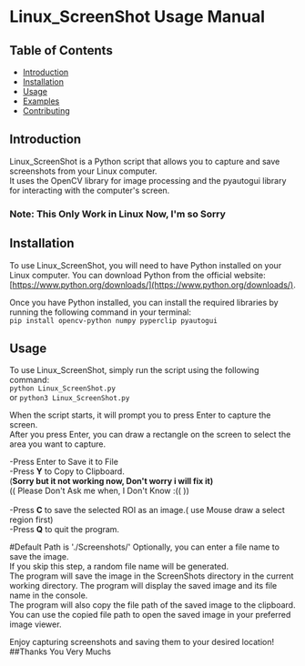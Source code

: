 # Linux_ScreenShot Usage Manual

## Table of Contents
- [Introduction](#introduction)
- [Installation](#installation)
- [Usage](#usage)
- [Examples](#examples)
- [Contributing](#contributing)

## Introduction
Linux_ScreenShot is a Python script that allows you to capture and save screenshots from your Linux computer. <br>
It uses the OpenCV library for image processing and the pyautogui library for interacting with the computer's screen.<br>
### Note: This Only Work in Linux Now, I'm so Sorry

## Installation<br>
To use Linux_ScreenShot, you will need to have Python installed on your Linux computer. You can download Python from the official website:
<br>[https://www.python.org/downloads/](https://www.python.org/downloads/).

Once you have Python installed, you can install the required libraries by running the following command in your terminal:<br>
<code>pip install opencv-python numpy pyperclip pyautogui</code><br>

## Usage
To use Linux_ScreenShot, simply run the script using the following command:<br>
<code>python Linux_ScreenShot.py</code> <br>or <code>python3 Linux_ScreenShot.py</code><br>

When the script starts, it will prompt you to press Enter to capture the screen. <br>
After you press Enter, you can draw a rectangle on the screen to select the area you want to capture. <br>

-Press Enter to Save it to File <br>
-Press <b>Y</b> to Copy to Clipboard.<br>
(<b>Sorry but it not working now, Don't worry i will fix it)</b> <br>
 (( Please Don't Ask me when, I Don't Know :(( ))<br>
<br>
-Press <b>C</b> to save the selected ROI as an image.( use Mouse draw a select region first) <br>
-Press <b>Q</b> to quit the program.<br>

#Default Path is './Screenshots/'
Optionally, you can enter a file name to save the image. <br>
If you skip this step, a random file name will be generated. <br>
The program will save the image in the ScreenShots directory in the current working directory. 
The program will display the saved image and its file name in the console. <br>
The program will also copy the file path of the saved image to the clipboard. <br>
You can use the copied file path to open the saved image in your preferred image viewer.<br>

Enjoy capturing screenshots and saving them to your desired location!
##Thanks You Very Muchs

